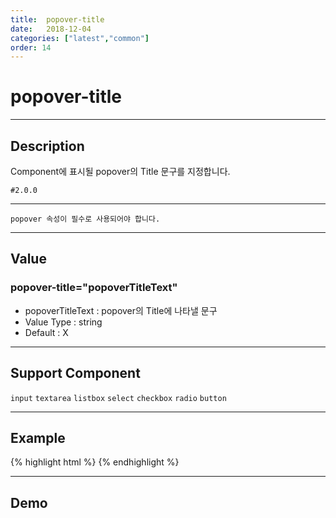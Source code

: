 ```yaml
---
title:  popover-title
date:   2018-12-04
categories: ["latest","common"]
order: 14
---
```


popover-title
===
---

## Description
Component에 표시될 popover의 Title 문구를 지정합니다.

`#2.0.0`

---

`popover 속성이 필수로 사용되어야 합니다.`

---

## Value

### popover-title="popoverTitleText"

* popoverTitleText : popover의 Title에 나타낼 문구
* Value Type : string
* Default : X

---
## Support Component

`input` `textarea` `listbox` `select` `checkbox` `radio` `button`

---
## Example
{% highlight html %}
<sbux-input id="inputIdx" name="inputIdx" uitype="text" popover="SBUx popover" popover-title="popover Title"></sbux-input>
{% endhighlight %}

---
## Demo
<sbux-input id="inputIdx" name="inputIdx" uitype="text" popover="SBUx popover" popover-title="popover Title"></sbux-input>